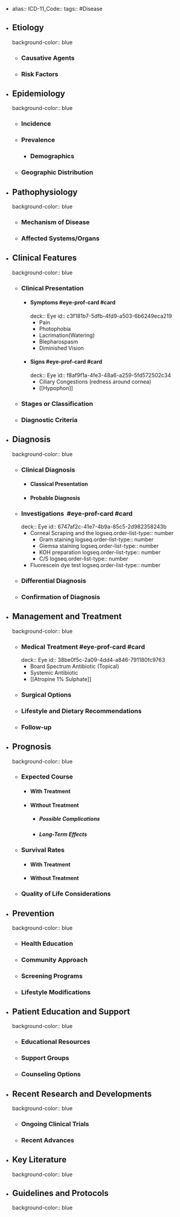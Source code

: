 - alias::
  ICD-11_Code::
  tags:: #Disease
- ## Etiology
  background-color:: blue
	- ### Causative Agents
	- ### Risk Factors
- ## Epidemiology
  background-color:: blue
	- ### Incidence
	- ### Prevalence
		- ### Demographics
	- ### Geographic Distribution
- ## Pathophysiology
  background-color:: blue
	- ### Mechanism of Disease
	- ### Affected Systems/Organs
- ## Clinical Features
  background-color:: blue
	- ### Clinical Presentation
		- #### Symptoms #eye-prof-card #card
		  deck:: Eye
		  id:: c3f181b7-5dfb-4fd9-a503-6b6249eca219
			- Pain
			- Photophobia
			- Lacrimation(Watering)
			- Blepharospasm
			- Diminished Vision
		- #### Signs #eye-prof-card #card
		  deck:: Eye
		  id:: f8af9f1a-4fe3-48a6-a259-5fd572502c34
			- Ciliary Congestions (redness around cornea)
			- [[Hypophon]]
	- ### Stages or Classification
	- ### Diagnostic Criteria
- ## Diagnosis
  background-color:: blue
	- ### Clinical Diagnosis
		- #### Classical Presentation
		- #### Probable Diagnosis
	- ### Investigations ‬‭ #eye-prof-card #card
	  deck:: Eye
	  id:: 6747af2c-41e7-4b9a-85c5-2d982358243b
		- Corneal Scraping and the
		  logseq.order-list-type:: number
			- Gram staining
			  logseq.order-list-type:: number
			- Giemsa staining
			  logseq.order-list-type:: number
			- KOH preparation
			  logseq.order-list-type:: number
			- C/S
			  logseq.order-list-type:: number
		- Fluorescein dye test
		  logseq.order-list-type:: number
	- ### Differential Diagnosis
	- ### Confirmation of Diagnosis
- ## Management and Treatment
  background-color:: blue
	- ### Medical Treatment #eye-prof-card #card
	  deck:: Eye
	  id:: 38be0f5c-2a09-4dd4-a846-791180fc9763
		- Board Spectrum Antibiotic (Topical)
		- Systemic Antibiotic
		- [[Atropine 1% Sulphate]]
	- ### Surgical Options
	- ### Lifestyle and Dietary Recommendations
	- ### Follow-up
- ## Prognosis
  background-color:: blue
	- ### Expected Course
		- #### With Treatment
		- #### Without Treatment
			- ##### Possible Complications
			- ##### Long-Term Effects
	- ### Survival Rates
		- #### With Treatment
		- #### Without Treatment
	- ### Quality of Life Considerations
- ## Prevention
  background-color:: blue
	- ### Health Education
	- ### Community Approach
	- ### Screening Programs
	- ### Lifestyle Modifications
- ## Patient Education and Support
  background-color:: blue
	- ### Educational Resources
	- ### Support Groups
	- ### Counseling Options
- ## Recent Research and Developments
  background-color:: blue
	- ### Ongoing Clinical Trials
	- ### Recent Advances
- ## Key Literature
  background-color:: blue
- ## Guidelines and Protocols
  background-color:: blue